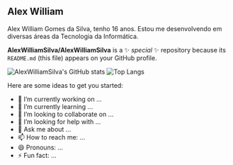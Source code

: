 ## Alex William ##

Alex William Gomes da Silva, tenho 16 anos.
Estou me desenvolvendo em diversas áreas da Tecnologia da Informática. 

**AlexWilliamSilva/AlexWilliamSilva** is a ✨ _special_ ✨ repository because its `README.md` (this file) appears on your GitHub profile.

![AlexWilliamSilva's GitHub stats](https://github-readme-stats.vercel.app/api?username=AlexWilliamSilva&show_icons=true&theme=highcontrast)
![Top Langs](https://github-readme-stats.vercel.app/api/top-langs/?username=AlexWilliamSilva&layout=compact&theme=dark)
 
Here are some ideas to get you started:

- 🔭 I’m currently working on ...
- 🌱 I’m currently learning ...
- 👯 I’m looking to collaborate on ...
- 🤔 I’m looking for help with ...
- 💬 Ask me about ...
- 📫 How to reach me: ...
- 😄 Pronouns: ...
- ⚡ Fun fact: ...
